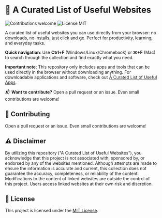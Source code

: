 # 🔨 A Curated List of Useful Websites

<p>
  <img alt="Contributions welcome" src="https://img.shields.io/badge/Contributions-welcome-green">
  <img alt="License MIT" src="https://img.shields.io/badge/License-MIT-orange">
</p>

A curated list of useful websites you can use directly from your browser: no downloads, no installs, just click and go. Perfect for productivity, learning, and everyday tasks.

**Quick navigation**: Use **Ctrl+F** (Windows/Linux/Chromebook) or **⌘+F** (Mac) to search through the collection and find exactly what you need.

**Important note**: This repository only includes apps and tools that can be used directly in the browser without downloading anything. For downloadable applications and software, check out [A Curated List of Useful Apps](https://github.com/ChampyTech/useful-apps).

📬 **Want to contribute?** Open a pull request or an issue. Even small contributions are welcome!

## 🙏 Contributing

Open a pull request or an issue. Even small contributions are welcome!

## ⚠️ Disclaimer

By utilizing this repository ("A Curated List of Useful Websites"), you acknowledge that this project is not associated with, sponsored by, or endorsed by any of the websites mentioned. Although attempts are made to ensure the information is accurate and current, this collection does not guarantee the accuracy, completeness, or reliability of the content. Modifications to the content of linked websites are outside the control of this project. Users access linked websites at their own risk and discretion.

## 🎫 License

This project is licensed under the [MIT License](LICENSE.md).
